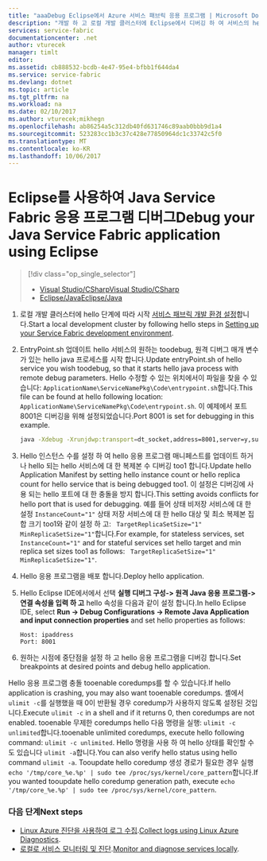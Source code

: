 ```yaml
---
title: "aaaDebug Eclipse에서 Azure 서비스 패브릭 응용 프로그램 | Microsoft Docs"
description: "개발 하 고 로컬 개발 클러스터에 Eclipse에서 디버깅 하 여 서비스의 hello 안정성 및 성능을 개선 합니다."
services: service-fabric
documentationcenter: .net
author: vturecek
manager: timlt
editor: 
ms.assetid: cb888532-bcdb-4e47-95e4-bfbb1f644da4
ms.service: service-fabric
ms.devlang: dotnet
ms.topic: article
ms.tgt_pltfrm: na
ms.workload: na
ms.date: 02/10/2017
ms.author: vturecek;mikhegn
ms.openlocfilehash: ab86254a5c312db40fd631746c89aab0bbb9d1a4
ms.sourcegitcommit: 523283cc1b3c37c428e77850964dc1c33742c5f0
ms.translationtype: MT
ms.contentlocale: ko-KR
ms.lasthandoff: 10/06/2017
---
```

# <a name="debug-your-java-service-fabric-application-using-eclipse"></a><span data-ttu-id="81ccf-103">Eclipse를 사용하여 Java Service Fabric 응용 프로그램 디버그</span><span class="sxs-lookup"><span data-stu-id="81ccf-103">Debug your Java Service Fabric application using Eclipse</span></span>
> [!div class="op_single_selector"]
> * [<span data-ttu-id="81ccf-104">Visual Studio/CSharp</span><span class="sxs-lookup"><span data-stu-id="81ccf-104">Visual Studio/CSharp</span></span>](service-fabric-debugging-your-application.md) 
> * [<span data-ttu-id="81ccf-105">Eclipse/Java</span><span class="sxs-lookup"><span data-stu-id="81ccf-105">Eclipse/Java</span></span>](service-fabric-debugging-your-application-java.md)
> 

1. <span data-ttu-id="81ccf-106">로컬 개발 클러스터에 hello 단계에 따라 시작 [서비스 패브릭 개발 환경 설정](service-fabric-get-started-linux.md)합니다.</span><span class="sxs-lookup"><span data-stu-id="81ccf-106">Start a local development cluster by following hello steps in [Setting up your Service Fabric development environment](service-fabric-get-started-linux.md).</span></span>

2. <span data-ttu-id="81ccf-107">EntryPoint.sh 업데이트 hello 서비스의 원하는 toodebug, 원격 디버그 매개 변수가 있는 hello java 프로세스를 시작 합니다.</span><span class="sxs-lookup"><span data-stu-id="81ccf-107">Update entryPoint.sh of hello service you wish toodebug, so that it starts hello java process with remote debug parameters.</span></span> <span data-ttu-id="81ccf-108">Hello 수정할 수 있는 위치에서이 파일을 찾을 수 있습니다: ``ApplicationName\ServiceNamePkg\Code\entrypoint.sh``합니다.</span><span class="sxs-lookup"><span data-stu-id="81ccf-108">This file can be found at hello following location: ``ApplicationName\ServiceNamePkg\Code\entrypoint.sh``.</span></span> <span data-ttu-id="81ccf-109">이 예제에서 포트 8001은 디버깅을 위해 설정되었습니다.</span><span class="sxs-lookup"><span data-stu-id="81ccf-109">Port 8001 is set for debugging in this example.</span></span>

    ```sh
    java -Xdebug -Xrunjdwp:transport=dt_socket,address=8001,server=y,suspend=y -Djava.library.path=$LD_LIBRARY_PATH -jar myapp.jar
    ```
3. <span data-ttu-id="81ccf-110">Hello 인스턴스 수를 설정 하 여 hello 응용 프로그램 매니페스트를 업데이트 하거나 hello 되는 hello 서비스에 대 한 복제본 수 디버깅 too1 합니다.</span><span class="sxs-lookup"><span data-stu-id="81ccf-110">Update hello Application Manifest by setting hello instance count or hello replica count for hello service that is being debugged too1.</span></span> <span data-ttu-id="81ccf-111">이 설정은 디버깅에 사용 되는 hello 포트에 대 한 충돌을 방지 합니다.</span><span class="sxs-lookup"><span data-stu-id="81ccf-111">This setting avoids conflicts for hello port that is used for debugging.</span></span> <span data-ttu-id="81ccf-112">예를 들어 상태 비저장 서비스에 대 한 설정 ``InstanceCount="1"`` 상태 저장 서비스에 대 한 hello 대상 및 최소 복제본 집합 크기 too1와 같이 설정 하 고: `` TargetReplicaSetSize="1" MinReplicaSetSize="1"``합니다.</span><span class="sxs-lookup"><span data-stu-id="81ccf-112">For example, for stateless services, set ``InstanceCount="1"`` and for stateful services set hello target and min replica set sizes too1 as follows: `` TargetReplicaSetSize="1" MinReplicaSetSize="1"``.</span></span>

4. <span data-ttu-id="81ccf-113">Hello 응용 프로그램을 배포 합니다.</span><span class="sxs-lookup"><span data-stu-id="81ccf-113">Deploy hello application.</span></span>

5. <span data-ttu-id="81ccf-114">Hello Eclipse IDE에서에서 선택 **실행 디버그 구성-> 원격 Java 응용 프로그램-> 연결 속성을 입력 하 고** hello 속성을 다음과 같이 설정 합니다.</span><span class="sxs-lookup"><span data-stu-id="81ccf-114">In hello Eclipse IDE, select **Run -> Debug Configurations -> Remote Java Application and input connection properties** and set hello properties as follows:</span></span>

   ```
   Host: ipaddress
   Port: 8001
   ```
6.  <span data-ttu-id="81ccf-115">원하는 시점에 중단점을 설정 하 고 hello 응용 프로그램을 디버깅 합니다.</span><span class="sxs-lookup"><span data-stu-id="81ccf-115">Set breakpoints at desired points and debug hello application.</span></span>

<span data-ttu-id="81ccf-116">Hello 응용 프로그램 충돌 tooenable coredumps를 할 수 있습니다.</span><span class="sxs-lookup"><span data-stu-id="81ccf-116">If hello application is crashing, you may also want tooenable coredumps.</span></span> <span data-ttu-id="81ccf-117">셸에서 ``ulimit -c``를 실행했을 때 0이 반환될 경우 coredump가 사용하지 않도록 설정된 것입니다.</span><span class="sxs-lookup"><span data-stu-id="81ccf-117">Execute ``ulimit -c`` in a shell and if it returns 0, then coredumps are not enabled.</span></span> <span data-ttu-id="81ccf-118">tooenable 무제한 coredumps hello 다음 명령을 실행: ``ulimit -c unlimited``합니다.</span><span class="sxs-lookup"><span data-stu-id="81ccf-118">tooenable unlimited coredumps, execute hello following command: ``ulimit -c unlimited``.</span></span> <span data-ttu-id="81ccf-119">Hello 명령을 사용 하 여 hello 상태를 확인할 수도 있습니다 ``ulimit -a``합니다.</span><span class="sxs-lookup"><span data-stu-id="81ccf-119">You can also verify hello status using hello command ``ulimit -a``.</span></span>  <span data-ttu-id="81ccf-120">Tooupdate hello coredump 생성 경로가 필요한 경우 실행 ``echo '/tmp/core_%e.%p' | sudo tee /proc/sys/kernel/core_pattern``합니다.</span><span class="sxs-lookup"><span data-stu-id="81ccf-120">If you wanted tooupdate hello coredump generation path, execute ``echo '/tmp/core_%e.%p' | sudo tee /proc/sys/kernel/core_pattern``.</span></span> 

### <a name="next-steps"></a><span data-ttu-id="81ccf-121">다음 단계</span><span class="sxs-lookup"><span data-stu-id="81ccf-121">Next steps</span></span>

* <span data-ttu-id="81ccf-122">[Linux Azure 진단을 사용하여 로그 수집](service-fabric-diagnostics-how-to-setup-lad.md).</span><span class="sxs-lookup"><span data-stu-id="81ccf-122">[Collect logs using Linux Azure Diagnostics](service-fabric-diagnostics-how-to-setup-lad.md).</span></span>
* <span data-ttu-id="81ccf-123">[로컬로 서비스 모니터링 및 진단](service-fabric-diagnostics-how-to-monitor-and-diagnose-services-locally-linux.md).</span><span class="sxs-lookup"><span data-stu-id="81ccf-123">[Monitor and diagnose services locally](service-fabric-diagnostics-how-to-monitor-and-diagnose-services-locally-linux.md).</span></span>

